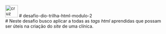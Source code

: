<img src="https://www.pngkey.com/png/full/6-60004_plus-sign-images-clipart-best-2hluoq-clipart-red.png" width="40" alt="cruz vermelha">
# desafio-dio-trilha-html-modulo-2
<br>
# Neste desafio busco aplicar a todas as <i>tags html</i> aprendidas que possam ser úteis na criação do <i>site</i> de uma clínica.

